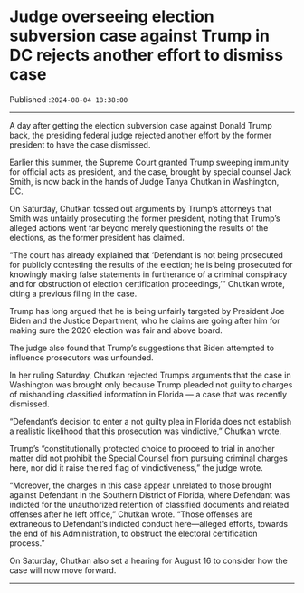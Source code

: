 # Judge overseeing election subversion case against Trump in DC rejects another effort to dismiss case

Published :`2024-08-04 18:38:00`

---

A day after getting the election subversion case against Donald Trump back, the presiding federal judge rejected another effort by the former president to have the case dismissed.

Earlier this summer, the Supreme Court granted Trump sweeping immunity for official acts as president, and the case, brought by special counsel Jack Smith, is now back in the hands of Judge Tanya Chutkan in Washington, DC.

On Saturday, Chutkan tossed out arguments by Trump’s attorneys that Smith was unfairly prosecuting the former president, noting that Trump’s alleged actions went far beyond merely questioning the results of the elections, as the former president has claimed.

“The court has already explained that ‘Defendant is not being prosecuted for publicly contesting the results of the election; he is being prosecuted for knowingly making false statements in furtherance of a criminal conspiracy and for obstruction of election certification proceedings,’” Chutkan wrote, citing a previous filing in the case.

Trump has long argued that he is being unfairly targeted by President Joe Biden and the Justice Department, who he claims are going after him for making sure the 2020 election was fair and above board.

The judge also found that Trump’s suggestions that Biden attempted to influence prosecutors was unfounded.

In her ruling Saturday, Chutkan rejected Trump’s arguments that the case in Washington was brought only because Trump pleaded not guilty to charges of mishandling classified information in Florida — a case that was recently dismissed.

“Defendant’s decision to enter a not guilty plea in Florida does not establish a realistic likelihood that this prosecution was vindictive,” Chutkan wrote.

Trump’s “constitutionally protected choice to proceed to trial in another matter did not prohibit the Special Counsel from pursuing criminal charges here, nor did it raise the red flag of vindictiveness,” the judge wrote.

“Moreover, the charges in this case appear unrelated to those brought against Defendant in the Southern District of Florida, where Defendant was indicted for the unauthorized retention of classified documents and related offenses after he left office,” Chutkan wrote. “Those offenses are extraneous to Defendant’s indicted conduct here—alleged efforts, towards the end of his Administration, to obstruct the electoral certification process.”

On Saturday, Chutkan also set a hearing for August 16 to consider how the case will now move forward.

---

